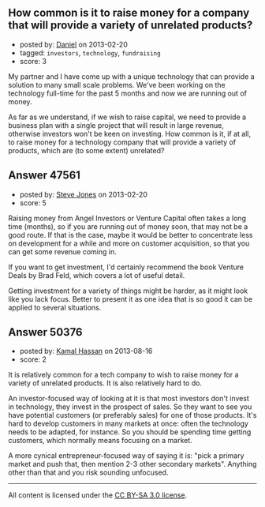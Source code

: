 ## How common is it to raise money for a company that will provide a variety of unrelated products?

- posted by: [Daniel](https://stackexchange.com/users/-1/25115-daniel) on 2013-02-20
- tagged: `investors`, `technology`, `fundraising`
- score: 3

My partner and I have come up with a unique technology that can provide a solution to many small scale problems. We've been working on the technology full-time for the past 5 months and now we are running out of money. 

As far as we understand, if we wish to raise capital, we need to provide a business plan with a single project that will result in large revenue, otherwise investors won't be keen on investing. How common is it, if at all, to raise money for a technology company that will provide a variety of products, which are (to some extent) unrelated?



## Answer 47561

- posted by: [Steve Jones](https://stackexchange.com/users/-1/12985-steve-jones) on 2013-02-20
- score: 5

Raising money from Angel Investors or Venture Capital often takes a long time (months), so if you are running out of money soon, that may not be a good route. If that is the case, maybe it would be better to concentrate less on development for a while and more on customer acquisition, so that you can get some revenue coming in.

If you want to get investment, I'd certainly recommend the book Venture Deals by Brad Feld, which covers a lot of useful detail.

Getting investment for a variety of things might be harder, as it might look like you lack focus. Better to present it as one idea that is so good it can be applied to several situations.


## Answer 50376

- posted by: [Kamal Hassan](https://stackexchange.com/users/-1/27332-kamal-hassan) on 2013-08-16
- score: 2

It is relatively common for a tech company to wish to raise money for a variety of unrelated products. It is also relatively hard to do.

An investor-focused way of looking at it is that most investors don't invest in technology, they invest in the prospect of sales. So they want to see you have potential customers (or preferably sales) for one of those products. It's hard to develop customers in many markets at once: often the technology needs to be adapted, for instance. So you should be spending time getting customers, which normally means focusing on a market.

A more cynical entrepreneur-focused way of saying it is: "pick a primary market and push that, then mention 2-3 other secondary markets". Anything other than that and you risk sounding unfocused.



---

All content is licensed under the [CC BY-SA 3.0 license](https://creativecommons.org/licenses/by-sa/3.0/).

